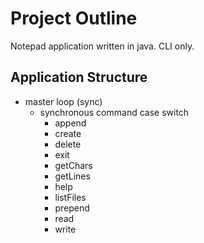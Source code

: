 # Project Outline

Notepad application written in java. CLI only.

## Application Structure

- master loop (sync)
  - synchronous command case switch
    - append
    - create
    - delete
    - exit
    - getChars
    - getLines
    - help
    - listFiles
    - prepend
    - read
    - write
